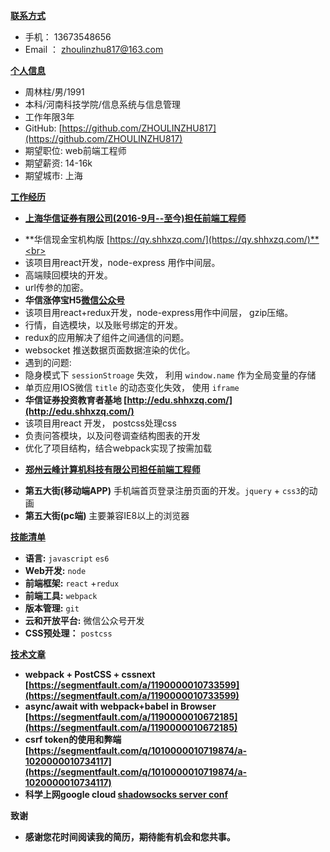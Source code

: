 <u>**联系方式**</u>

* 手机： 13673548656
* Email ： zhoulinzhu817@163.com

<u>**个人信息**</u>
* 周林柱/男/1991
* 本科/河南科技学院/信息系统与信息管理
* 工作年限3年
* GitHub: [https://github.com/ZHOULINZHU817](https://github.com/ZHOULINZHU817)
* 期望职位: web前端工程师
* 期望薪资: 14-16k 
* 期望城市: 上海

<u>**工作经历**</u>

* <u>**上海华信证券有限公司(2016-9月--至今)担任前端工程师**</u>
+ **华信现金宝机构版 [https://qy.shhxzq.com/](https://qy.shhxzq.com/)**<br>
+ 该项目用react开发，node-express 用作中间层。
+ 高端赎回模块的开发。
+ url传参的加密。
+ **华信涨停宝H5[微信公众号](https://wechath5.shhxzq.com/woptional?account=100100000000&openid=oIQFhwNyCToZD3Dxz3yWiZwtm34s&time=1503813639890&snsAccount=SNS20170323030456851598847967)**
+ 该项目用react+redux开发，node-express用作中间层， gzip压缩。
+ 行情，自选模块，以及账号绑定的开发。
+ redux的应用解决了组件之间通信的问题。
+ websocket 推送数据页面数据渲染的优化。
+ 遇到的问题:
+ 隐身模式下 ``sessionStroage`` 失效， 利用  ``window.name`` 作为全局变量的存储
+ 单页应用IOS微信 ``title`` 的动态变化失效， 使用 ``iframe``
+ **华信证券投资教育者基地 [http://edu.shhxzq.com/](http://edu.shhxzq.com/)** 
+ 该项目用react 开发， postcss处理css
+ 负责问答模块，以及问卷调查结构图表的开发
+ 优化了项目结构，结合webpack实现了按需加载

* <u>**郑州云峰计算机科技有限公司担任前端工程师**</u>

+ **第五大街(移动端APP)** 手机端首页登录注册页面的开发。``jquery`` + ``css3``的动画
+ **第五大街(pc端)**  主要兼容IE8以上的浏览器

<u>**技能清单**</u>
* **语言:** ``javascript`` ``es6``
* **Web开发:** ``node``  
* **前端框架:** ``react`` +``redux``
* **前端工具:** ``webpack``
* **版本管理:**  ``git``
* **云和开放平台:** 微信公众号开发
* **CSS预处理：** ``postcss``

<u>**技术文章**</u>

* **webpack + PostCSS + cssnext [https://segmentfault.com/a/1190000010733599](https://segmentfault.com/a/1190000010733599)**     
* **async/await with webpack+babel in Browser [https://segmentfault.com/a/1190000010672185](https://segmentfault.com/a/1190000010672185)**
* **csrf token的使用和弊端 [https://segmentfault.com/q/1010000010719874/a-1020000010734117](https://segmentfault.com/q/1010000010719874/a-1020000010734117)**
* **科学上网google cloud [shadowsocks server conf](https://segmentfault.com/a/1190000010614579)**

**致谢**
* **感谢您花时间阅读我的简历，期待能有机会和您共事。**    





